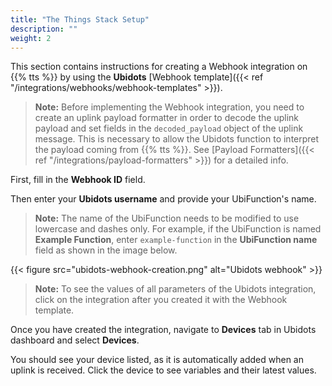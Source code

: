 ```yaml
---
title: "The Things Stack Setup"
description: ""
weight: 2
---
```


This section contains instructions for creating a Webhook integration on {{% tts %}} by using the **Ubidots** [Webhook template]({{< ref "/integrations/webhooks/webhook-templates" >}}).

<!--more-->

>**Note:** Before implementing the Webhook integration, you need to create an uplink payload formatter in order to decode the uplink payload and set fields in the `decoded_payload` object of the uplink message. This is necessary to allow the Ubidots function to interpret the payload coming from {{% tts %}}. See [Payload Formatters]({{< ref "/integrations/payload-formatters" >}}) for a detailed info.

First, fill in the **Webhook ID** field.

Then enter your **Ubidots username** and provide your UbiFunction's name.

>**Note:** The name of the UbiFunction needs to be modified to use lowercase and dashes only. For example, if the UbiFunction is named **Example Function**, enter `example-function` in the **UbiFunction name** field as shown in the image below.

{{< figure src="ubidots-webhook-creation.png" alt="Ubidots webhook" >}}

>**Note:** To see the values of all parameters of the Ubidots integration, click on the integration after you created it with the Webhook template. 

Once you have created the integration, navigate to **Devices** tab in Ubidots dashboard and select **Devices**. 

You should see your device listed, as it is automatically added when an uplink is received. Click the device to see variables and their latest values.
